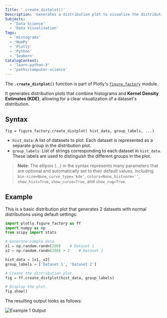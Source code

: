 ```yaml
---
Title: '.create_distplot()'
Description: 'Generates a distribution plot to visualize the distribution of data, combining a histogram and a kernel density estimate.'
Subjects:
  - 'Data Science'
  - 'Data Visualization'
Tags:
  - 'Histograms'
  - 'NumPy'
  - 'Plotly'
  - 'Python'
  - 'Seaborn'
CatalogContent:
  - 'learn-python-3'
  - 'paths/computer-science'
---
```


The **`.create_distplot()`** function is part of Plotly's [`figure_factory`](https://www.codecademy.com/resources/docs/plotly/figure-factory) module.

It generates distribution plots that combine histograms and **Kernel Density Estimates (KDE)**, allowing for a clear visualization of a dataset's distribution.

## Syntax

```pseudo
fig = figure_factory.create_distplot( hist_data, group_labels, ...)
```

- `hist_data`: A list of datasets to plot. Each dataset is represented as a separate group in the distribution plot.
- `group_labels`: List of strings corresponding to each dataset in `hist_data`. These labels are used to distinguish the different groups in the plot.

> **Note**: The ellipsis (...) in the syntax represents many parameters that are optional and automatically set to their default values, including `bin-size=None`, `curve_type='kde'`, `colors=None`, `histnorm=''`, `show_hist=True`, `show_curve=True`, and `show_rug=True`.

## Example

This is a basic distribution plot that generates 2 datasets with normal distributions using default settings:

```py
import plotly.figure_factory as ff
import numpy as np
from scipy import stats

# Generate sample data.
x1 = np.random.randn(200)    # Dataset 1
x2 = np.random.randn(200) + 2    # Dataset 2

hist_data = [x1, x2]
group_labels = ['Dataset 1', 'Dataset 2']

# Create the distribution plot.
fig = ff.create_distplot(hist_data, group_labels)

# Display the plot.
fig.show()
```

The resulting output looks as follows:

![Example 1 Output]("https://raw.githubusercontent.com/Codecademy/docs/main/media/distplot-example.png")
